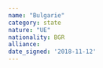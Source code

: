 ```yaml
---
name: "Bulgarie"
category: state
nature: "UE"
nationality: BGR
alliance: 
date_signed: '2018-11-12'
---
```

    